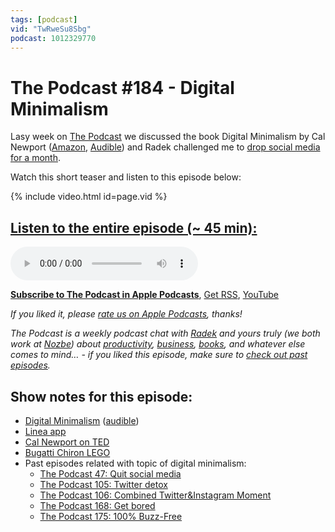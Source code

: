 ```yaml
---
tags: [podcast]
vid: "TwRweSu8Sbg"
podcast: 1012329770
---
```


# The Podcast #184 - Digital Minimalism

Lasy week on [The Podcast][p] we discussed the book Digital Minimalism by Cal Newport ([Amazon](https://www.amazon.com/dp/0241341132?tag=sliwinski-20), [Audible](https://www.audible.com/pd/0241387779?tag=sliwinski-20)) and Radek challenged me to [drop social media for a month](https://sliwinski.com/sms).

Watch this short teaser and listen to this episode below:

{% include video.html id=page.vid %}

<!--More-->

## [Listen to the entire episode (~ 45 min):][e]

<audio controls>
<source src="https://files.nozbe.com/podcast/184.mp3" type="audio/mpeg">
</audio>

**[Subscribe to The Podcast in Apple Podcasts][i]**, [Get RSS][rss], [YouTube][y]

*If you liked it, please [rate us on Apple Podcasts][i], thanks!*

*The Podcast is a weekly podcast chat with [Radek][r] and yours truly (we both work at [Nozbe][n]) about [productivity](/tag/productivity), [business](/tag/business), [books](/tag/books), and whatever else comes to mind… - if you liked this episode, make sure to [check out past episodes](/tag/podcast).*

## Show notes for this episode:

  * [Digital Minimalism](https://www.amazon.com/Digital-Minimalism-Choosing-Focused-Noisy/dp/B07LGDY5PC/) ([audible](https://www.audible.com/pd/Digital-Minimalism-Audiobook/B07LGF8TCJ))
  * [Linea app](https://linea-app.com/)
  * [Cal Newport on TED](https://m.youtube.com/watch?v=3E7hkPZ-HTk)
  * [Bugatti Chiron LEGO](https://shop.lego.com/en-US/product/Bugatti-Chiron-42083)
  * Past episodes related with topic of digital minimalism:
    * [The Podcast 47: Quit social media](https://thepodcast.fm/episodes/47)
    * [The Podcast 105: Twitter detox](https://thepodcast.fm/105)
    * [The Podcast 106: Combined Twitter&Instagram Moment](https://thepodcast.fm/106)
    * [The Podcast 168: Get bored](https://thepodcast.fm/episodes/168)
    * [The Podcast 175: 100% Buzz-Free](https://thepodcast.fm/episodes/175)

[y]: https://michael.gratis/thepodcastyt
[rss]: http://thepodcast.fm/episodes?format=RSS
[e]: http://thepodcast.fm/episodes/184

[p]: https://michael.gratis/thepodcastfm
[n]: https://michael.gratis/nozbe
[r]: https://michael.gratis/radex
[i]: https://michael.gratis/thepodcast
[o]: https://michael.gratis/ipadonly

